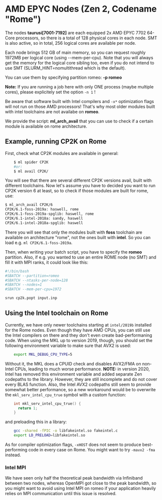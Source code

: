 # AMD EPYC Nodes (Zen 2, Codename "Rome")

The nodes **taurusi\[7001-7192\]** are each equipped 2x AMD EPYC 7702
64-Core processors, so there is a total of 128 physical cores in each
node. SMT is also active, so in total, 256 logical cores are available
per node.

Each node brings 512 GB of main memory, so you can request roughly
1972MB per logical core (using --mem-per-cpu). Note that you will always
get the memory for the logical core sibling too, even if you do not
intend to use SMT (SLURM_HINT=nomultithread which is the default).

You can use them by specifying partition romeo: **-p romeo**

**Note:** If you are running a job here with only ONE process (maybe
multiple cores), please explicitely set the option `-n 1` !

Be aware that software built with Intel compilers and `-x*` optimization
flags will not run on those AMD processors! That's why most older
modules built with intel toolchains are not availabe on **romeo**.

We provide the script: **ml_arch_avail** that you can use to check if a
certain module is available on rome architecture.

## Example, running CP2K on Rome

First, check what CP2K modules are available in general:

```bash
    $ ml spider CP2K
    #or:
    $ ml avail CP2K/
```

You will see that there are several different CP2K versions avail, built
with different toolchains. Now let's assume you have to decided you want
to run CP2K version 6 at least, so to check if those modules are built
for rome, use:

```bash
$ ml_arch_avail CP2K/6
CP2K/6.1-foss-2019a: haswell, rome
CP2K/6.1-foss-2019a-spglib: haswell, rome
CP2K/6.1-intel-2018a: sandy, haswell
CP2K/6.1-intel-2018a-spglib: haswell
```

There you will see that only the modules built with **foss** toolchain
are available on architecture "rome", not the ones built with **intel**.
So you can load e.g. `ml CP2K/6.1-foss-2019a`.

Then, when writing your batch script, you have to specify the **romeo**
partition. Also, if e.g. you wanted to use an entire ROME node (no SMT)
and fill it with MPI ranks, it could look like this:

```bash
#!/bin/bash
#SBATCH --partition=romeo
#SBATCH --ntasks-per-node=128
#SBATCH --nodes=1
#SBATCH --mem-per-cpu=1972

srun cp2k.popt input.inp
```

## Using the Intel toolchain on Rome

Currently, we have only newer toolchains starting at `intel/2019b`
installed for the Rome nodes. Even though they have AMD CPUs, you can
still use the Intel compilers on there and they don't even create
bad-performaning code. When using the MKL up to version 2019, though,
you should set the following environment variable to make sure that AVX2
is used:

```bash
    export MKL_DEBUG_CPU_TYPE=5
```

Without it, the MKL does a CPUID check and disables AVX2/FMA on
non-Intel CPUs, leading to much worse performance. **NOTE:** in version
2020, Intel has removed this environment variable and added separate Zen
codepaths to the library. However, they are still incomplete and do not
cover every BLAS function. Also, the Intel AVX2 codepaths still seem to
provide somewhat better performance, so a new workaround would be to
overwrite the `mkl_serv_intel_cpu_true` symbol with a custom function:

```c
    int mkl_serv_intel_cpu_true() {
      return 1;
    }
```

and preloading this in a library:

```bash
    gcc -shared -fPIC -o libfakeintel.so fakeintel.c
    export LD_PRELOAD=libfakeintel.so
```

As for compiler optimization flags, `-xHOST` does not seem to produce
best-performing code in every case on Rome. You might want to try
`-mavx2 -fma` instead.

### Intel MPI

We have seen only half the theoretical peak bandwidth via Infiniband
between two nodes, whereas OpenMPI got close to the peak bandwidth, so
you might want to avoid using Intel MPI on romeo if your application
heavily relies on MPI communication until this issue is resolved.
